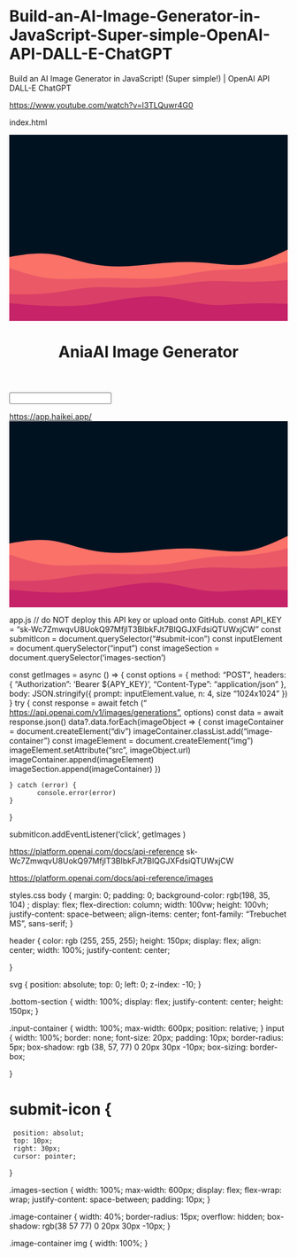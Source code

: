 # Build-an-AI-Image-Generator-in-JavaScript-Super-simple-OpenAI-API-DALL-E-ChatGPT

Build an AI Image Generator in JavaScript! (Super simple!) | OpenAI API DALL-E ChatGPT


https://www.youtube.com/watch?v=l3TLQuwr4G0


index.html
<!DOCTYPE html>
<html lang=”en”>
<head>
          <meta charset=”UTF-8”>
          <meta http-equiv=”X-UA-Compatible” content=”IE=edge”>
          <meta name=”viewport” content=”width=device-width, initial-scale=1.0”>
          <title>AI Image Generator</title>
<link rel=”stylesheet” href=”styles.css”/>

</head>
<body>
<svg xmlns="http://www.w3.org/2000/svg" xmlns:xlink="http://www.w3.org/1999/xlink" id="visual" viewBox="0 0 900 600" version="1.1"><rect x="0" y="0" width="100vw" height="100vw" fill="#001220"/><path d="M0 394L21.5 390.3C43 386.7 86 379.3 128.8 384C171.7 388.7 214.3 405.3 257.2 414.7C300 424 343 426 385.8 423.8C428.7 421.7 471.3 415.3 514.2 412.3C557 409.3 600 409.7 642.8 413.3C685.7 417 728.3 424 771.2 417.3C814 410.7 857 390.3 878.5 380.2L900 370L900 601L878.5 601C857 601 814 601 771.2 601C728.3 601 685.7 601 642.8 601C600 601 557 601 514.2 601C471.3 601 428.7 601 385.8 601C343 601 300 601 257.2 601C214.3 601 171.7 601 128.8 601C86 601 43 601 21.5 601L0 601Z" fill="#fa7268"/><path d="M0 430L21.5 436.8C43 443.7 86 457.3 128.8 462.5C171.7 467.7 214.3 464.3 257.2 463C300 461.7 343 462.3 385.8 463.2C428.7 464 471.3 465 514.2 459.8C557 454.7 600 443.3 642.8 438.7C685.7 434 728.3 436 771.2 432.3C814 428.7 857 419.3 878.5 414.7L900 410L900 601L878.5 601C857 601 814 601 771.2 601C728.3 601 685.7 601 642.8 601C600 601 557 601 514.2 601C471.3 601 428.7 601 385.8 601C343 601 300 601 257.2 601C214.3 601 171.7 601 128.8 601C86 601 43 601 21.5 601L0 601Z" fill="#eb5967"/><path d="M0 514L21.5 514.3C43 514.7 86 515.3 128.8 510.7C171.7 506 214.3 496 257.2 492.7C300 489.3 343 492.7 385.8 493C428.7 493.3 471.3 490.7 514.2 485.7C557 480.7 600 473.3 642.8 471.7C685.7 470 728.3 474 771.2 474.3C814 474.7 857 471.3 878.5 469.7L900 468L900 601L878.5 601C857 601 814 601 771.2 601C728.3 601 685.7 601 642.8 601C600 601 557 601 514.2 601C471.3 601 428.7 601 385.8 601C343 601 300 601 257.2 601C214.3 601 171.7 601 128.8 601C86 601 43 601 21.5 601L0 601Z" fill="#da3f67"/><path d="M0 543L21.5 544.8C43 546.7 86 550.3 128.8 551.8C171.7 553.3 214.3 552.7 257.2 547.7C300 542.7 343 533.3 385.8 527.2C428.7 521 471.3 518 514.2 523.5C557 529 600 543 642.8 547.3C685.7 551.7 728.3 546.3 771.2 544.3C814 542.3 857 543.7 878.5 544.3L900 545L900 601L878.5 601C857 601 814 601 771.2 601C728.3 601 685.7 601 642.8 601C600 601 557 601 514.2 601C471.3 601 428.7 601 385.8 601C343 601 300 601 257.2 601C214.3 601 171.7 601 128.8 601C86 601 43 601 21.5 601L0 601Z" fill="#c62368"/></svg>



<header>
         <h1>AniaAI Image Generator </h1>      
</header>
<section class=”images-section></section>
<section class=”bottom-section”>
<div class=”input container”>
          <input/>
          <div id=”submit-icon”></div>
</section>
</section>


<script src=”app.js”></script>

</body>
</html>


https://app.haikei.app/
<svg xmlns="http://www.w3.org/2000/svg" xmlns:xlink="http://www.w3.org/1999/xlink" id="visual" viewBox="0 0 900 600" width="900" height="600" version="1.1"><rect x="0" y="0" width="900" height="600" fill="#001220"/><path d="M0 394L21.5 390.3C43 386.7 86 379.3 128.8 384C171.7 388.7 214.3 405.3 257.2 414.7C300 424 343 426 385.8 423.8C428.7 421.7 471.3 415.3 514.2 412.3C557 409.3 600 409.7 642.8 413.3C685.7 417 728.3 424 771.2 417.3C814 410.7 857 390.3 878.5 380.2L900 370L900 601L878.5 601C857 601 814 601 771.2 601C728.3 601 685.7 601 642.8 601C600 601 557 601 514.2 601C471.3 601 428.7 601 385.8 601C343 601 300 601 257.2 601C214.3 601 171.7 601 128.8 601C86 601 43 601 21.5 601L0 601Z" fill="#fa7268"/><path d="M0 430L21.5 436.8C43 443.7 86 457.3 128.8 462.5C171.7 467.7 214.3 464.3 257.2 463C300 461.7 343 462.3 385.8 463.2C428.7 464 471.3 465 514.2 459.8C557 454.7 600 443.3 642.8 438.7C685.7 434 728.3 436 771.2 432.3C814 428.7 857 419.3 878.5 414.7L900 410L900 601L878.5 601C857 601 814 601 771.2 601C728.3 601 685.7 601 642.8 601C600 601 557 601 514.2 601C471.3 601 428.7 601 385.8 601C343 601 300 601 257.2 601C214.3 601 171.7 601 128.8 601C86 601 43 601 21.5 601L0 601Z" fill="#eb5967"/><path d="M0 514L21.5 514.3C43 514.7 86 515.3 128.8 510.7C171.7 506 214.3 496 257.2 492.7C300 489.3 343 492.7 385.8 493C428.7 493.3 471.3 490.7 514.2 485.7C557 480.7 600 473.3 642.8 471.7C685.7 470 728.3 474 771.2 474.3C814 474.7 857 471.3 878.5 469.7L900 468L900 601L878.5 601C857 601 814 601 771.2 601C728.3 601 685.7 601 642.8 601C600 601 557 601 514.2 601C471.3 601 428.7 601 385.8 601C343 601 300 601 257.2 601C214.3 601 171.7 601 128.8 601C86 601 43 601 21.5 601L0 601Z" fill="#da3f67"/><path d="M0 543L21.5 544.8C43 546.7 86 550.3 128.8 551.8C171.7 553.3 214.3 552.7 257.2 547.7C300 542.7 343 533.3 385.8 527.2C428.7 521 471.3 518 514.2 523.5C557 529 600 543 642.8 547.3C685.7 551.7 728.3 546.3 771.2 544.3C814 542.3 857 543.7 878.5 544.3L900 545L900 601L878.5 601C857 601 814 601 771.2 601C728.3 601 685.7 601 642.8 601C600 601 557 601 514.2 601C471.3 601 428.7 601 385.8 601C343 601 300 601 257.2 601C214.3 601 171.7 601 128.8 601C86 601 43 601 21.5 601L0 601Z" fill="#c62368"/></svg>


app.js
// do NOT deploy this API key or upload onto GitHub.
const API_KEY = “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”
const submitIcon = document.querySelector(“#submit-icon”)
const inputElement = document.querySelector(“input”)
const imageSection = document.querySelector(‘images-section’)


const getImages =  async () => {
           const options = {
                  method: “POST”,
                  headers: {
                      “Authorization”: ‘Bearer ${APY_KEY}’, 
                      “Content-Type”: “application/json” 
           },
           body: JSON.stringify({
                      prompt: inputElement.value,
                      n: 4,
                       size “1024x1024” 
}) 
}
      try {
         const response =  await fetch (“ https://api.openai.com/v1/images/generations”, options)
         const data = await response.json()
         data?.data.forEach(imageObject => {
             const imageContainer = document.createElement(“div”)
             imageContainer.classList.add(“image-container”)
             const imageElement = document.createElement(“img”) 
             imageElement.setAttribute(“src”, imageObject.url)
             imageContainer.append(imageElement)
             imageSection.append(imageContainer)
})

    } catch (error) {
           console.error(error)
    }
}

submitIcon.addEventListener(‘click’, getImages )


https://platform.openai.com/docs/api-reference 
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

https://platform.openai.com/docs/api-reference/images 

styles.css
body {
     margin: 0;
     padding: 0;
     background-color: rgb(198, 35, 104) ;
     display: flex;
     flex-direction: column;
     width: 100vw;
     height: 100vh;
     justify-content: space-between;
     align-items: center;
     font-family: “Trebuchet MS”, sans-serif;
}

header {
     color: rgb (255, 255, 255);
     height: 150px;
     display: flex;
     align: center;
     width: 100%;
     justify-content: center;
     
}

svg {
     position: absolute;
     top: 0;
     left: 0;
     z-index: -10;
}

.bottom-section {
     width: 100%;
     display: flex;
     justify-content: center;
     height: 150px;
}


.input-container {
     width: 100%;
     max-width: 600px;
     position: relative;
}
input {
     width: 100%;
     border: none;
     font-size: 20px;
     padding: 10px;
     border-radius: 5px;
     box-shadow: rgb (38, 57, 77) 0 20px 30px -10px;
     box-sizing: border-box;
     
}


# submit-icon {
     position: absolut;
     top: 10px;
     right: 30px;
     cursor: pointer;     
}

.images-section {
     width: 100%;
     max-width: 600px;
     display: flex;
     flex-wrap: wrap;
     justify-content: space-between;
     padding: 10px;
}

.image-container {
      width: 40%;
      border-radius: 15px;
      overflow: hidden;
      box-shadow: rgb(38 57 77) 0 20px 30px -10px;
}

.image-container img {
      width: 100%;
}
